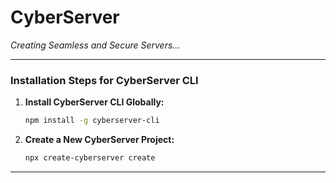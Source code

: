 # **CyberServer**  
*Creating Seamless and Secure Servers...*

---

### **Installation Steps for CyberServer CLI**

1. **Install CyberServer CLI Globally:**
   ```bash
   npm install -g cyberserver-cli
   ```

2. **Create a New CyberServer Project:**
   ```bash
   npx create-cyberserver create
   ```

--- 